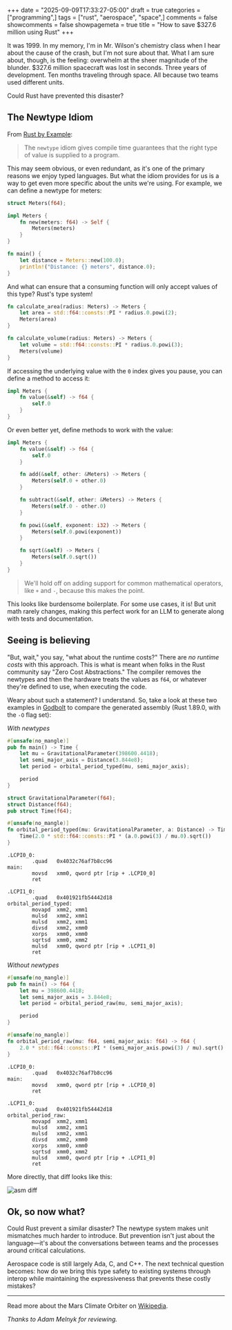 +++
date = "2025-09-09T17:33:27-05:00"
draft = true
categories = ["programming",]
tags = ["rust", "aerospace", "space",]
comments = false
showcomments = false
showpagemeta = true
title = "How to save $327.6 million using Rust"
+++

It was 1999. In my memory, I'm in Mr. Wilson's chemistry class when I hear about the cause of the crash, but I'm not sure about that. What I am sure about, though, is the feeling: overwhelm at the sheer magnitude of the blunder. $327.6 million spacecraft was lost in seconds. Three years of development. Ten months traveling through space. All because two teams used different units.

Could Rust have prevented this disaster?

## The Newtype Idiom

From [Rust by Example](https://doc.rust-lang.org/rust-by-example/types/structs/newtype.html):

>The `newtype` idiom gives compile time guarantees that the right type of value is supplied to a program.

This may seem obvious, or even redundant, as it's one of the primary reasons we enjoy typed languages. But what the idiom provides for us is a way to get even more specific about the units we're using. For example, we can define a newtype for meters:

```rust
struct Meters(f64);

impl Meters {
    fn new(meters: f64) -> Self {
        Meters(meters)
    }
}

fn main() {
    let distance = Meters::new(100.0);
    println!("Distance: {} meters", distance.0);
}
```

And what can ensure that a consuming function will only accept values of this type? Rust's type system!

```rust
fn calculate_area(radius: Meters) -> Meters {
    let area = std::f64::consts::PI * radius.0.powi(2);
    Meters(area)
}

fn calculate_volume(radius: Meters) -> Meters {
    let volume = std::f64::consts::PI * radius.0.powi(3);
    Meters(volume)
}
```

If accessing the underlying value with the `0` index gives you pause, you can define a method to access it:

```rust
impl Meters {
    fn value(&self) -> f64 {
        self.0
    }
}
```

Or even better yet, define methods to work with the value:

```rust
impl Meters {
    fn value(&self) -> f64 {
        self.0
    }

    fn add(&self, other: &Meters) -> Meters {
        Meters(self.0 + other.0)
    }

    fn subtract(&self, other: &Meters) -> Meters {
        Meters(self.0 - other.0)
    }

    fn powi(&self, exponent: i32) -> Meters {
        Meters(self.0.powi(exponent))
    }

    fn sqrt(&self) -> Meters {
        Meters(self.0.sqrt())
    }
}
```

>We'll hold off on adding support for common mathematical operators, like `+` and `-`, because this makes the point.

This looks like burdensome boilerplate. For some use cases, it is! But unit math rarely changes, making this perfect work for an LLM to generate along with tests and documentation.

## Seeing is believing

"But, wait," you say, "what about the runtime costs?" There are _no runtime costs_ with this approach. This is what is meant when folks in the Rust community say "Zero Cost Abstractions." The compiler removes the newtypes and then the hardware treats the values as `f64`, or whatever they're defined to use, when executing the code.

Weary about such a statement? I understand. So, take a look at these two examples in [Godbolt](https://godbolt.org/) to compare the generated assembly (Rust 1.89.0, with the `-O` flag set):

_With newtypes_

```rs
#[unsafe(no_mangle)]
pub fn main() -> Time {
    let mu = GravitationalParameter(398600.4418);
    let semi_major_axis = Distance(3.844e8);
    let period = orbital_period_typed(mu, semi_major_axis);

    period
}

struct GravitationalParameter(f64);
struct Distance(f64);
pub struct Time(f64);

#[unsafe(no_mangle)]
fn orbital_period_typed(mu: GravitationalParameter, a: Distance) -> Time {
    Time(2.0 * std::f64::consts::PI * (a.0.powi(3) / mu.0).sqrt())
}
```

```assembly
.LCPI0_0:
        .quad   0x4032c76af7b8cc96
main:
        movsd   xmm0, qword ptr [rip + .LCPI0_0]
        ret

.LCPI1_0:
        .quad   0x401921fb54442d18
orbital_period_typed:
        movapd  xmm2, xmm1
        mulsd   xmm2, xmm1
        mulsd   xmm2, xmm1
        divsd   xmm2, xmm0
        xorps   xmm0, xmm0
        sqrtsd  xmm0, xmm2
        mulsd   xmm0, qword ptr [rip + .LCPI1_0]
        ret
```

_Without newtypes_

```rs
#[unsafe(no_mangle)]
pub fn main() -> f64 {
    let mu = 398600.4418;
    let semi_major_axis = 3.844e8;
    let period = orbital_period_raw(mu, semi_major_axis);

    period
}

#[unsafe(no_mangle)]
fn orbital_period_raw(mu: f64, semi_major_axis: f64) -> f64 {
    2.0 * std::f64::consts::PI * (semi_major_axis.powi(3) / mu).sqrt()
}
```

```assembly
.LCPI0_0:
        .quad   0x4032c76af7b8cc96
main:
        movsd   xmm0, qword ptr [rip + .LCPI0_0]
        ret

.LCPI1_0:
        .quad   0x401921fb54442d18
orbital_period_raw:
        movapd  xmm2, xmm1
        mulsd   xmm2, xmm1
        mulsd   xmm2, xmm1
        divsd   xmm2, xmm0
        xorps   xmm0, xmm0
        sqrtsd  xmm0, xmm2
        mulsd   xmm0, qword ptr [rip + .LCPI1_0]
        ret
```

More directly, that diff looks like this:

![asm diff](/img/asm-diff.png)

## Ok, so now what?

Could Rust prevent a similar disaster? The newtype system makes unit mismatches much harder to introduce. But prevention isn't just about the language—it's about the conversations between teams and the processes around critical calculations.

Aerospace code is still largely Ada, C, and C++. The next technical question becomes: how do we bring this type safety to existing systems through interop while maintaining the expressiveness that prevents these costly mistakes?

* * *

Read more about the Mars Climate Orbiter on [Wikipedia](https://en.wikipedia.org/wiki/Mars_Climate_Orbiter).

_Thanks to Adam Melnyk for reviewing._
